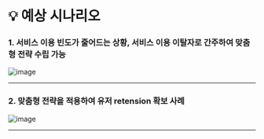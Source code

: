 
# 💡 예상 시나리오

### 1. 서비스 이용 빈도가 줄어드는 상황, 서비스 이용 이탈자로 간주하여 맞춤형 전략 수립 가능<br>

![image](https://github.com/user-attachments/assets/ce3b5fc1-f8be-4a0b-b58e-3b89ba411bc0)


---


### 2. 맞춤형 전략을 적용하여 유저 retension 확보 사례<br>

![image](https://github.com/user-attachments/assets/692cae81-f441-4709-9fc0-4e469047c154)


---


